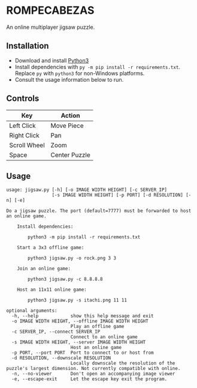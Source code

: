 # ROMPECABEZAS

An online multiplayer jigsaw puzzle.

## Installation
* Download and install [Python3](https://www.python.org/downloads/)
* Install dependencies with `py -m pip install -r requirements.txt`. Replace `py` with `python3` for non-Windows platforms.
* Consult the usage information below to run.

## Controls
| Key          | Action        |
|--------------|---------------|
| Left Click   | Move Piece    |
| Right Click  | Pan           |
| Scroll Wheel | Zoom          |
| Space        | Center Puzzle |

## Usage
```
usage: jigsaw.py [-h] [-o IMAGE WIDTH HEIGHT] [-c SERVER_IP]
                 [-s IMAGE WIDTH HEIGHT] [-p PORT] [-d RESOLUTION] [-n] [-e]

Do a jigsaw puzzle. The port (default=7777) must be forwarded to host an online game.

    Install dependencies:

        python3 -m pip install -r requirements.txt

    Start a 3x3 offline game:

        python3 jigsaw.py -o rock.png 3 3

    Join an online game:

        python3 jigsaw.py -c 8.8.8.8

    Host an 11x11 online game:

        python3 jigsaw.py -s itachi.png 11 11

optional arguments:
  -h, --help            show this help message and exit
  -o IMAGE WIDTH HEIGHT, --offline IMAGE WIDTH HEIGHT
                        Play an offline game
  -c SERVER_IP, --connect SERVER_IP
                        Connect to an online game
  -s IMAGE WIDTH HEIGHT, --server IMAGE WIDTH HEIGHT
                        Host an online game
  -p PORT, --port PORT  Port to connect to or host from
  -d RESOLUTION, --downscale RESOLUTION
                        Locally downscale the resolution of the puzzle's largest dimension. Not currently compatible with online.
  -n, --no-viewer       Don't open an accompanying image viewer
  -e, --escape-exit     Let the escape key exit the program.
  ```
